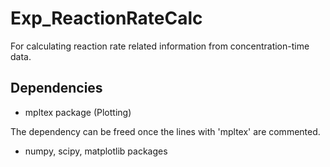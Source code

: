 # Exp_ReactionRateCalc
For calculating reaction rate related information from concentration-time data.

## Dependencies
- mpltex package (Plotting)

The dependency can be freed once the lines with 'mpltex' are commented.

- numpy, scipy, matplotlib packages
